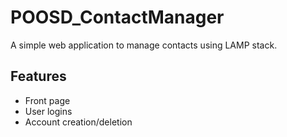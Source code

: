 # POOSD_ContactManager

A simple web application to manage contacts using LAMP stack.

## Features
- Front page
- User logins
- Account creation/deletion
